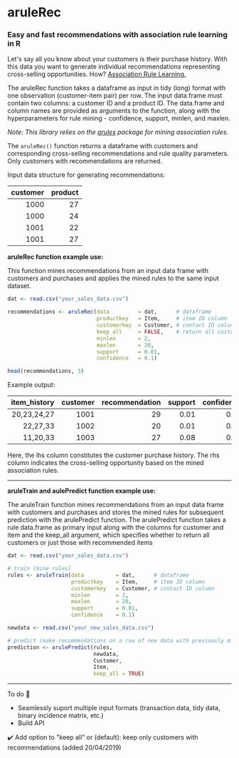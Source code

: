 # aruleRec

### Easy and fast recommendations with association rule learning in R

Let's say all you know about your customers is their purchase history. With this data you want to generate individual recommendations representing cross-selling opportunities. How? [Association Rule Learning.](https://en.wikipedia.org/wiki/Association_rule_learning)

The aruleRec function takes a dataframe as input in tidy (long) format with one observation (customer-item pair) per row. The input data.frame must contain two columns: a customer ID and a product ID. The data.frame and column names are provided as arguments to the function, along with the hyperparameters for rule mining - confidence, support, minlen, and maxlen. 

*Note: This library relies on the [arules](https://cran.r-project.org/web/packages/arules/index.html) package for mining association rules.*

The ```aruleRec()``` function returns a dataframe with customers and corresponding cross-selling recommendations and rule quality parameters. Only customers with recommendations are returned. 

Input data structure for generating recommendations:

| customer      | product       |
| ------------: |--------------:|
| 1000          | 27            |
| 1000          | 24            |
| 1001          | 22            |
| 1001          | 27            |


**aruleRec function example use:**

This function mines recommendations from an input data frame with customers and purchases and applies the mined rules to the same input dataset.

```R
dat <- read.csv("your_sales_data.csv")

recommendations <- aruleRec(data         = dat,      # dataframe
                            productkey   = Item,     # item ID column
                            customerkey  = Customer, # contact ID column
                            keep_all     = FALSE,    # return all customers or just those with recommended items
                            minlen       = 2, 
                            maxlen       = 20, 
                            support      = 0.01, 
                            confidence   = 0.1)

head(recommendations, 3)

```


Example output:

| item_history    | customer   |	recommendation  |	support   | confidence  | lift   |	count  |
|----------------:|-----------:|-----------------:|----------:|------------:|-------:|--------:|
| 20,23,24,27     |     1001   |	           29   |	0.01      | 0.73	      | 4.24   |	  1305 |
| 22,27,33        |     1002   |	           20   |	0.01      | 0.85	      | 1.97   |	  1453 |
| 11,20,33        |     1003   |	           27   |	0.08      | 0.75	      | 1.42   |	  1151 |

Here, the lhs column constitutes the customer purchase history. The rhs column indicates the cross-selling opportunity based on the mined association rules. 

--------

**aruleTrain and aulePredict function example use:**

The aruleTrain function mines recommendations from an input data frame with customers and purchases and stores the mined rules for subsequent prediction with the arulePredict function. The arulePredict function takes a rule data.frame as primary input along with the columns for customer and item and the keep_all argument, which specifies whether to return all customers or just those with recommended items

```R
dat <- read.csv("your_sales_data.csv")

# train (mine rules)
rules <- aruleTrain(data          = dat,      # dataframe
                    productkey    = Item,     # item ID column
                    customerkey   = Customer, # contact ID column
                    minlen        = 2, 
                    maxlen        = 20, 
                    support       = 0.01, 
                    confidence    = 0.1)

newdata <- read.csv("your_new_sales_data.csv")

# predict (make recommendations on a row of new data with previously mined rules)
prediction <- arulePredict(rules, 
                           newdata, 
                           Customer, 
                           Item, 
                           keep_all = TRUE)

```

--------------------

To do :pencil:
* Seamlessly suport multiple input formats (transaction data, tidy data, binary incidence matrix, etc.)
* Build API 

:heavy_check_mark: Add option to "keep all" or (default): keep only customers with recommendations (added 20/04/2019)
